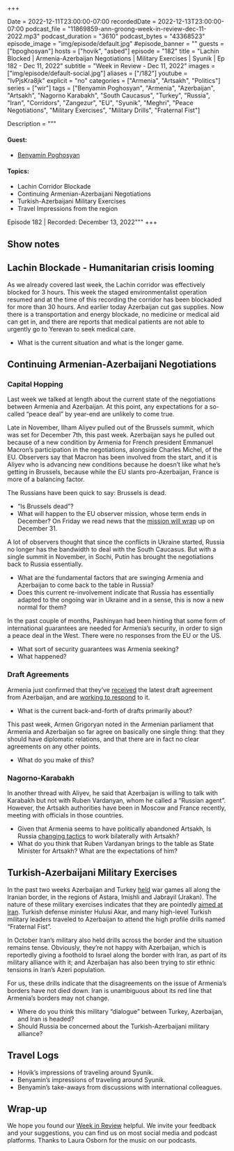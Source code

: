 +++

Date = 2022-12-11T23:00:00-07:00
recordedDate = 2022-12-13T23:00:00-07:00
podcast_file = "11869859-ann-groong-week-in-review-dec-11-2022.mp3"
podcast_duration = "3610"
podcast_bytes = "43368523"
episode_image = "img/episode/default.jpg"
#episode_banner = ""
guests = ["bpoghosyan"]
hosts = ["hovik", "asbed"]
episode = "182"
title = "Lachin Blocked | Armenia-Azerbaijan Negotiations | Military Exercises | Syunik | Ep 182 - Dec 11, 2022"
subtitle = "Week in Review - Dec 11, 2022"
images = ["img/episode/default-social.jpg"]
aliases = ["/182"]
youtube = "IvPjsKra8jk"
explicit = "no"
categories = ["Armenia", "Artsakh", "Politics"]
series = ["wir"]
tags = ["Benyamin Poghosyan", "Armenia", "Azerbaijan", "Artsakh", "Nagorno Karabakh", "South Caucasus", "Turkey", "Russia", "Iran", "Corridors", "Zangezur", "EU", "Syunik", "Meghri", "Peace Negotiations", "Military Exercises", "Military Drills", "Fraternal Fist"]

Description = """
#### Guest: 
* [Benyamin Poghosyan](/guest/bpoghosyan)

#### Topics:
* Lachin Corridor Blockade
* Continuing Armenian-Azerbaijani Negotiations
* Turkish-Azerbaijani Military Exercises
* Travel Impressions from the region


Episode 182 | Recorded: December 13, 2022"""
+++

## Show notes

## Lachin Blockade - Humanitarian crisis looming

As we already covered last week, the Lachin corridor was effectively blocked for 3 hours. This week the staged environmentalist operation resumed and at the time of this recording the corridor has been blockaded for more than 30 hours. And earlier today Azerbaijan cut gas supplies. Now there is a transportation and energy blockade, no medicine or medical aid can get in, and there are reports that medical patients are not able to urgently go to Yerevan to seek medical care.

* What is the current situation and what is the longer game.


## Continuing Armenian-Azerbaijani Negotiations

### Capital Hopping

Last week we talked at length about the current state of the negotiations between Armenia and Azerbaijan. At this point, any expectations for a so-called “peace deal” by year-end are unlikely to come true.

Late in November, Ilham Aliyev pulled out of the Brussels summit, which was set for December 7th, this past week. Azerbaijan says he pulled out because of a new condition by Armenia for French president Emmanuel Macron’s participation in the negotiations, alongside Charles Michel, of the EU. Observers say that Macron has been involved from the start, and it is Aliyev who is advancing new conditions because he doesn’t like what he’s getting in Brussels, because while the EU slants pro-Azerbaijan, France is more of a balancing factor.

The Russians have been quick to say: Brussels is dead.

* “Is Brussels dead”?
* What will happen to the EU observer mission, whose term ends in December? On Friday we read news that the [mission will wrap](https://asbarez.com/eu-will-not-extend-armenia-border-monitoring-mission/) up on December 31.

A lot of observers thought that since the conflicts in Ukraine started, Russia no longer has the bandwidth to deal with the South Caucasus. But with a single summit in November, in Sochi, Putin has brought the negotiations back to Russia essentially.

* What are the fundamental factors that are swinging Armenia and Azerbaijan to come back to the table in Russia?
* Does this current re-involvement indicate that Russia has essentially adapted to the ongoing war in Ukraine and in a sense, this is now a new normal for them?

In the past couple of months, Pashinyan had been hinting that some form of international guarantees are needed for Armenia’s security, in order to sign a peace deal in the West. There were no responses from the EU or the US.

* What sort of security guarantees was Armenia seeking?
* What happened?


### Draft Agreements

Armenia just confirmed that they’ve [received](https://asbarez.com/yerevan-confirms-receiving-bakus-draft-peace-treaty/) the latest draft agreement from Azerbaijan, and are [working to respond](https://armenpress.am/eng/news/1099149.html) to it.

* What is the current back-and-forth of drafts primarily about?


This past week, Armen Grigoryan noted in the Armenian parliament that Armenia and Azerbaijan so far agree on basically one single thing: that they should have diplomatic relations, and that there are in fact no clear agreements on any other points.

* What do you make of this?


### Nagorno-Karabakh

In another thread with Aliyev, he said that Azerbaijan is willing to talk with Karabakh but not with Ruben Vardanyan, whom he called a “Russian agent”. However, the Artsakh authorities have been in Moscow and France recently, meeting with officials in those countries.

* Given that Armenia seems to have politically abandoned Artsakh, Is Russia [changing tactics](https://168.am/2022/12/07/1806957.html) to work bilaterally with Artsakh?
* What do you think that Ruben Vardanyan brings to the table as State Minister for Artsakh? What are the expectations of him?


## Turkish-Azerbaijani Military Exercises

In the past two weeks Azerbaijan and Turkey [held](https://www.azatutyun.am/a/32164437.html) war games all along the Iranian border, in the regions of Astara, Imishli and Jabrayil (Jrakan). The nature of these military exercises indicates that they are pointedly [aimed at Iran](https://168.am/2022/12/07/1807482.html). Turkish defense minister Hulusi Akar, and many high-level Turkish military leaders traveled to Azerbaijan to attend the high profile drills named “Fraternal Fist”.

In October Iran’s military also held drills across the border and the situation remains tense. Obviously, they’re not happy with Azerbaijan, which is reportedly giving a foothold to Israel along the border with Iran, as part of its military alliance with it; and Azerbaijan has also been trying to stir ethnic tensions in Iran’s Azeri population.

For us, these drills indicate that the disagreements on the issue of Armenia’s borders have not died down. Iran is unambiguous about its red line that Armenia’s borders may not change.

* Where do you think this military “dialogue” between Turkey, Azerbaijan, and Iran is headed?
* Should Russia be concerned about the Turkish-Azerbaijani military alliance?


## Travel Logs

* Hovik’s impressions of traveling around Syunik.
* Benyamin’s impressions of traveling around Syunik.
* Benyamin’s take-aways from discussions with international colleagues.

## Wrap-up

We hope you found our [Week in Review](/series/wir) helpful. We invite your feedback and your suggestions, you can find us on most social media and podcast platforms. Thanks to Laura Osborn for the music on our podcasts.
